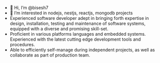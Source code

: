 - 👋 Hi, I’m @bisesh7
- 👀 I’m interested in nodejs, nestjs, reactjs, mongodb projects
- Experienced software developer adept in bringing forth expertise in design, installation, testing and maintenance of software systems, equipped with a diverse and promising skill-set. 
- Proficient in various platforms languages and embedded systems. Experienced with the latest cutting edge development tools and procedures. 
- Able to efficiently self-manage during independent projects, as well as collaborate as part of production team.
